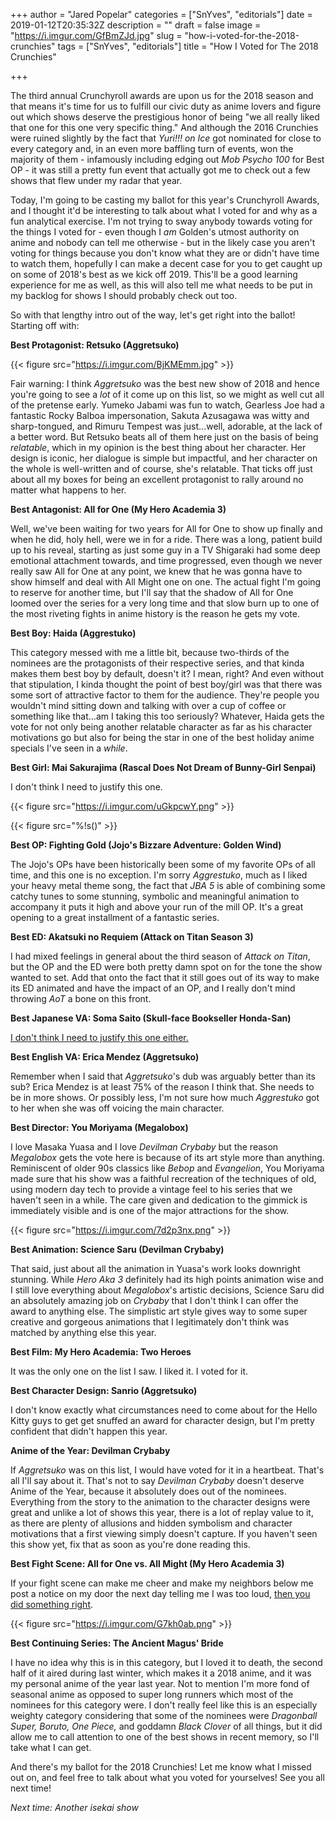 +++
author = "Jared Popelar"
categories = ["SnYves", "editorials"]
date = 2019-01-12T20:35:32Z
description = ""
draft = false
image = "https://i.imgur.com/GfBmZJd.jpg"
slug = "how-i-voted-for-the-2018-crunchies"
tags = ["SnYves", "editorials"]
title = "How I Voted for The 2018 Crunchies"

+++


The third annual Crunchyroll awards are upon us for the 2018 season and that means it's time for us to fulfill our civic duty as anime lovers and figure out which shows deserve the prestigious honor of being "we all really liked that one for this one very specific thing." And although the 2016 Crunchies were ruined slightly by the fact that _Yuri!!! on Ice_ got nominated for close to every category and, in an even more baffling turn of events, won the majority of them - infamously including edging out _Mob Psycho 100_ for Best OP - it was still a pretty fun event that actually got me to check out a few shows that flew under my radar that year.

Today, I'm going to be casting my ballot for this year's Crunchyroll Awards, and I thought it'd be interesting to talk about what I voted for and why as a fun analytical exercise. I'm not trying to sway anybody towards voting for the things I voted for - even though I _am_ Golden's utmost authority on anime and nobody can tell me otherwise - but in the likely case you aren't voting for things because you don't know what they are or didn't have time to watch them, hopefully I can make a decent case for you to get caught up on some of 2018's best as we kick off 2019. This'll be a good learning experience for me as well, as this will also tell me what needs to be put in my backlog for shows I should probably check out too.

So with that lengthy intro out of the way, let's get right into the ballot! Starting off with:

**Best Protagonist: Retsuko (Aggretsuko)**

{{< figure src="https://i.imgur.com/BjKMEmm.jpg" >}}

Fair warning: I think _Aggretsuko_ was the best new show of 2018 and hence you're going to see a _lot_ of it come up on this list, so we might as well cut all of the pretense early. Yumeko Jabami was fun to watch, Gearless Joe had a fantastic Rocky Balboa impersonation, Sakuta Azusagawa was witty and sharp-tongued, and Rimuru Tempest was just...well, adorable, at the lack of a better word. But Retsuko beats all of them here just on the basis of being _relatable_, which in my opinion is the best thing about her character. Her design is iconic, her dialogue is simple but impactful, and her character on the whole is well-written and of course, she's relatable. That ticks off just about all my boxes for being an excellent protagonist to rally around no matter what happens to her.

**Best Antagonist: All for One (My Hero Academia 3)**

Well, we've been waiting for two years for All for One to show up finally and when he did, holy hell, were we in for a ride. There was a long, patient build up to his reveal, starting as just some guy in a TV Shigaraki had some deep emotional attachment towards, and time progressed, even though we never really saw All for One at any point, we knew that he was gonna have to show himself and deal with All Might one on one. The actual fight I'm going to reserve for another time, but I'll say that the shadow of All for One loomed over the series for a very long time and that slow burn up to one of the most riveting fights in anime history is the reason he gets my vote.

**Best Boy: Haida (Aggrestuko)**

This category messed with me a little bit, because two-thirds of the nominees are the protagonists of their respective series, and that kinda makes them best boy by default, doesn't it? I mean, right? And even without that stipulation, I kinda thought the point of best boy/girl was that there was some sort of attractive factor to them for the audience. They're people you wouldn't mind sitting down and talking with over a cup of coffee or something like that...am I taking this too seriously? Whatever, Haida gets the vote for not only being another relatable character as far as his character motivations go but also for being the star in one of the best holiday anime specials I've seen in a _while_.

**Best Girl: Mai Sakurajima (Rascal Does Not Dream of Bunny-Girl Senpai)**

I don't think I need to justify this one.

{{< figure src="https://i.imgur.com/uGkpcwY.png" >}}

{{< figure src="%!s(<nil>)" >}}

**Best OP: Fighting Gold (Jojo's Bizzare Adventure: Golden Wind)**

The Jojo's OPs have been historically been some of my favorite OPs of all time, and this one is no exception. I'm sorry _Aggrestuko_, much as I liked your heavy metal theme song, the fact that _JBA 5_ is able of combining some catchy tunes to some stunning, symbolic and meaningful animation to accompany it puts it high and above your run of the mill OP. It's a great opening to a great installment of a fantastic series.

**Best ED: Akatsuki no Requiem (Attack on Titan Season 3)**

I had mixed feelings in general about the third season of _Attack on Titan_, but the OP and the ED were both pretty damn spot on for the tone the show wanted to set. Add that onto the fact that it still goes out of its way to make its ED animated and have the impact of an OP, and I really don't mind throwing _AoT_ a bone on this front.

**Best Japanese VA: Soma Saito (Skull-face Bookseller Honda-San)**

[I don't think I need to justify this one either.](https://www.youtube.com/watch?v=jTYU1aRT0C8)

**Best English VA: Erica Mendez (Aggretsuko)**

Remember when I said that _Aggretsuko_'s dub was arguably better than its sub? Erica Mendez is at least 75% of the reason I think that. She needs to be in more shows. Or possibly less, I'm not sure how much _Aggrestuko_ got to her when she was off voicing the main character.

**Best Director: You Moriyama (Megalobox)**

I love Masaka Yuasa and I love _Devilman Crybaby_ but the reason _Megalobox_ gets the vote here is because of its art style more than anything. Reminiscent of older 90s classics like _Bebop_ and _Evangelion_, You Moriyama made sure that his show was a faithful recreation of the techniques of old, using modern day tech to provide a vintage feel to his series that we haven't seen in a while. The care given and dedication to the gimmick is immediately visible and is one of the major attractions for the show.

{{< figure src="https://i.imgur.com/7d2p3nx.png" >}}

**Best Animation: Science Saru (Devilman Crybaby)**

That said, just about all the animation in Yuasa's work looks downright stunning. While _Hero Aka 3_ definitely had its high points animation wise and I still love everything about _Megalobox_'s artistic decisions, Science Saru did an absolutely amazing job on _Crybaby_ that I don't think I can offer the award to anything else. The simplistic art style gives way to some super creative and gorgeous animations that I legitimately don't think was matched by anything else this year.

**Best Film: My Hero Academia: Two Heroes**

It was the only one on the list I saw. I liked it. I voted for it.

**Best Character Design: Sanrio (Aggretsuko)**

I don't know exactly what circumstances need to come about for the Hello Kitty guys to get get snuffed an award for character design, but I'm pretty confident that didn't happen this year.

**Anime of the Year: Devilman Crybaby**

If _Aggretsuko_ was on this list, I would have voted for it in a heartbeat. That's all I'll say about it. That's not to say _Devilman Crybaby_ doesn't deserve Anime of the Year, because it absolutely does out of the nominees. Everything from the story to the animation to the character designs were great and unlike a lot of shows this year, there is a lot of replay value to it, as there are plenty of allusions and hidden symbolism and character motivations that a first viewing simply doesn't capture. If you haven't seen this show yet, fix that as soon as you're done reading this.

**Best Fight Scene: All for One vs. All Might (My Hero Academia 3)**

If your fight scene can make me cheer and make my neighbors below me post a notice on my door the next day telling me I was too loud, [then you did something right](https://www.youtube.com/watch?v=CDW2ReQZOQU).

{{< figure src="https://i.imgur.com/G7kh0ab.png" >}}

**Best Continuing Series: The Ancient Magus' Bride**

I have no idea why this is in this category, but I loved it to death, the second half of it aired during last winter, which makes it a 2018 anime, and it was my personal anime of the year last year. Not to mention I'm more fond of seasonal anime as opposed to super long runners which most of the nominees for this category were. I don't really feel like this is an especially weighty category considering that some of the nominees were _Dragonball Super,_  _Boruto,_  _One Piece,_ and goddamn _Black Clover_ of all things, but it did allow me to call attention to one of the best shows in recent memory, so I'll take what I can get.

And there's my ballot for the 2018 Crunchies! Let me know what I missed out on, and feel free to talk about what you voted for yourselves! See you all next time!

_Next time: Another isekai show_

